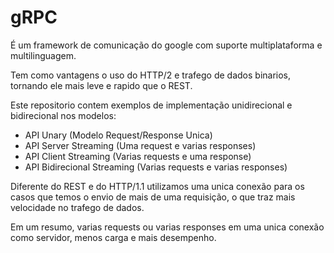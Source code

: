 # gRPC

É um framework de comunicação do google com suporte multiplataforma e multilinguagem.

Tem como vantagens o uso do HTTP/2 e trafego de dados binarios, tornando ele mais leve e rapido que o REST.

Este repositorio contem exemplos de implementação unidirecional e bidirecional nos modelos:
 
- API Unary (Modelo Request/Response Unica)
- API Server Streaming (Uma request e varias responses)
- API Client Streaming (Varias requests e uma response)
- API Bidirecional Streaming (Varias requests e varias responses)

Diferente do REST e do HTTP/1.1 utilizamos uma unica conexão para os casos que temos o envio de mais de
uma requisição, o que traz mais velocidade no trafego de dados.

Em um resumo, varias requests ou varias responses em uma unica conexão como servidor, menos carga e
mais desempenho.

